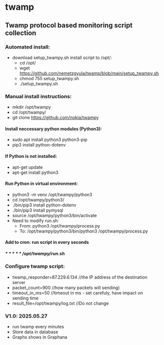 # twamp
## Twamp protocol based monitoring script collection
### Automated install:
  - download setup_twampy.sh install script to /opt/:
    - cd /opt/
    - wget https://github.com/nemetzgyula/twamp/blob/main/setup_twampy.sh
    - chmod 755 setup_twampy.sh
    - ./setup_twampy.sh

### Manual install instructions:
 - mkdir /opt/twampy
 - cd /opt/twampy/
 -  git clone https://github.com/nokia/twampy

#### Install neccessary python modules (Python3):
   - sudo apt install python3 python3-pip
   - pip3 install python-dotenv

#### If Python is not installed:
   - apt-get update
   - apt-get install python3

#### Run Python in virtual environment:
   - python3 -m venv /opt/twampy/python3
   - cd /opt/twampy/python3/
   - ./bin/pip3 install python-dotenv
   - ./bin/pip3 install pymysql
   - source /opt/twampy/python3/bin/activate
   - Need to modify run.sh:
     - From: python3 /opt/twampy/process.py
     - To: /opt/twampy/python3/bin/python3 /opt/twampy/process.py
  
#### Add to cron: run script in every seconds
##### * * * * * /opt/twampy/run.sh

### Configure twamp script:
- twamp_responder=87.229.6.134          //the IP address of the destination server
- packet_count=900                 //how many packets will sending)
- timeout_in_ms=50                 //timeout in ms - set carefuly, have impact on sending time
- result_file=/opt/twampy/log.txt  //Do not change

### V1.0: 2025.05.27
 - run twamp every minutes
 - Store data in database
 - Graphs shows in Graphana
